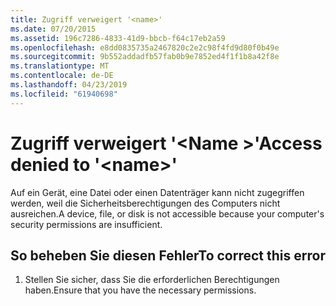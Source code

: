 ```yaml
---
title: Zugriff verweigert '<name>'
ms.date: 07/20/2015
ms.assetid: 196c7286-4833-41d9-bbcb-f64c17eb2a59
ms.openlocfilehash: e8dd0835735a2467820c2e2c98f4fd9d80f0b49e
ms.sourcegitcommit: 9b552addadfb57fab0b9e7852ed4f1f1b8a42f8e
ms.translationtype: MT
ms.contentlocale: de-DE
ms.lasthandoff: 04/23/2019
ms.locfileid: "61940698"
---
```

# <a name="access-denied-to-name"></a><span data-ttu-id="ce02b-102">Zugriff verweigert '\<Name >'</span><span class="sxs-lookup"><span data-stu-id="ce02b-102">Access denied to '\<name>'</span></span>
<span data-ttu-id="ce02b-103">Auf ein Gerät, eine Datei oder einen Datenträger kann nicht zugegriffen werden, weil die Sicherheitsberechtigungen des Computers nicht ausreichen.</span><span class="sxs-lookup"><span data-stu-id="ce02b-103">A device, file, or disk is not accessible because your computer's security permissions are insufficient.</span></span>  
  
## <a name="to-correct-this-error"></a><span data-ttu-id="ce02b-104">So beheben Sie diesen Fehler</span><span class="sxs-lookup"><span data-stu-id="ce02b-104">To correct this error</span></span>  
  
1. <span data-ttu-id="ce02b-105">Stellen Sie sicher, dass Sie die erforderlichen Berechtigungen haben.</span><span class="sxs-lookup"><span data-stu-id="ce02b-105">Ensure that you have the necessary permissions.</span></span>  
